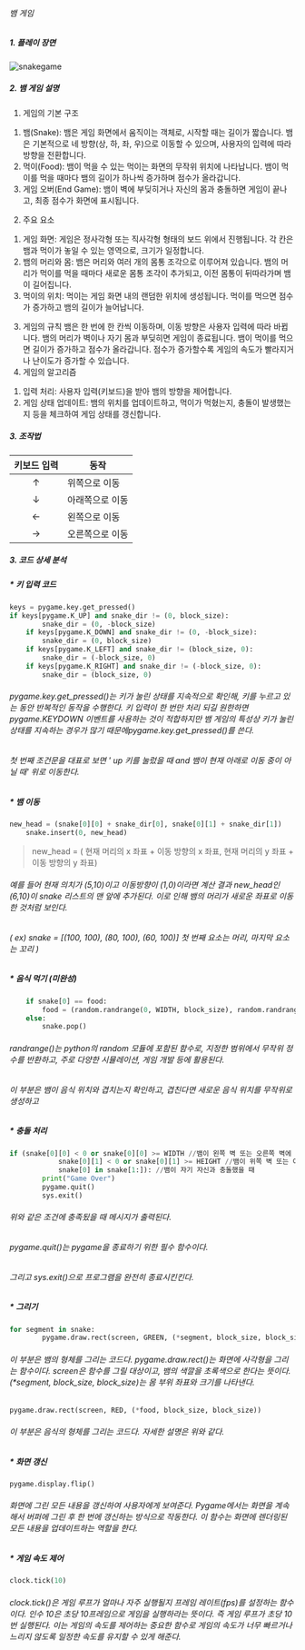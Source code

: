 ###### 뱀 게임

##### 1. 플레이 장면
![snakegame](https://github.com/user-attachments/assets/48bf7e39-2f7c-4298-b6bd-4cd04d267937)

##### 2. 뱀 게임 설명

1. 게임의 기본 구조
 1) 뱀(Snake): 뱀은 게임 화면에서 움직이는 객체로, 시작할 때는 길이가 짧습니다. 뱀은 기본적으로 네 방향(상, 하, 좌, 우)으로 이동할 수 있으며, 사용자의 입력에 따라 방향을 전환합니다.
 2) 먹이(Food): 뱀이 먹을 수 있는 먹이는 화면의 무작위 위치에 나타납니다. 뱀이 먹이를 먹을 때마다 뱀의 길이가 하나씩 증가하며 점수가 올라갑니다.
 3) 게임 오버(End Game): 뱀이 벽에 부딪히거나 자신의 몸과 충돌하면 게임이 끝나고, 최종 점수가 화면에 표시됩니다.
2. 주요 요소
 1) 게임 화면: 게임은 정사각형 또는 직사각형 형태의 보드 위에서 진행됩니다. 각 칸은 뱀과 먹이가 놓일 수 있는 영역으로, 크기가 일정합니다.
 2) 뱀의 머리와 몸: 뱀은 머리와 여러 개의 몸통 조각으로 이루어져 있습니다. 뱀의 머리가 먹이를 먹을 때마다 새로운 몸통 조각이 추가되고, 이전 몸통이 뒤따라가며 뱀이 길어집니다.
 3) 먹이의 위치: 먹이는 게임 화면 내의 랜덤한 위치에 생성됩니다. 먹이를 먹으면 점수가 증가하고 뱀의 길이가 늘어납니다.
3. 게임의 규칙
뱀은 한 번에 한 칸씩 이동하며, 이동 방향은 사용자 입력에 따라 바뀝니다.
뱀의 머리가 벽이나 자기 몸과 부딪히면 게임이 종료됩니다.
뱀이 먹이를 먹으면 길이가 증가하고 점수가 올라갑니다.
점수가 증가할수록 게임의 속도가 빨라지거나 난이도가 증가할 수 있습니다.
4. 게임의 알고리즘
 1) 입력 처리: 사용자 입력(키보드)을 받아 뱀의 방향을 제어합니다.
 2) 게임 상태 업데이트: 뱀의 위치를 업데이트하고, 먹이가 먹혔는지, 충돌이 발생했는지 등을 체크하여 게임 상태를 갱신합니다.

##### 3. 조작법

|키보드 입력|동작|
|:---:|---|
|↑|위쪽으로 이동|
|↓|아래쪽으로 이동|
|←|왼쪽으로 이동|
|→|오른쪽으로 이동|
##### 3. 코드 상세 분석

##### * 키 입력 코드
```python
keys = pygame.key.get_pressed()
if keys[pygame.K_UP] and snake_dir != (0, block_size):
        snake_dir = (0, -block_size)
    if keys[pygame.K_DOWN] and snake_dir != (0, -block_size):
        snake_dir = (0, block_size)
    if keys[pygame.K_LEFT] and snake_dir != (block_size, 0):
        snake_dir = (-block_size, 0)
    if keys[pygame.K_RIGHT] and snake_dir != (-block_size, 0):
        snake_dir = (block_size, 0)
```
###### pygame.key.get_pressed()는 키가 눌린 상태를 지속적으로 확인해, 키를 누르고 있는 동안 반복적인 동작을 수행한다. 키 입력이 한 번만 처리 되길 원한하면 pygame.KEYDOWN 이벤트를 사용하는 것이 적합하지만 뱀 게임의 특성상 키가 눌린 상태를 지속하는 경우가 많기 때문에pygame.key.get_pressed()를 쓴다. 
###### 첫 번째 조건문을 대표로 보면 ' up 키를 눌렀을 때 and 뱀이 현재 아래로 이동 중이 아닐 때' 위로 이동한다.

##### * 뱀 이동
```python
new_head = (snake[0][0] + snake_dir[0], snake[0][1] + snake_dir[1])
    snake.insert(0, new_head)
```
> new_head = ( 현재 머리의 x 좌표 + 이동 방향의 x 좌표, 현재 머리의 y 좌표 + 이동 방향의 y 좌표)

###### 예를 들어 현재 의치가 (5,10)이고 이동방향이 (1,0)이라면 계산 결과 new_head인 (6,10)이 snake 리스트의 맨 앞에 추가된다. 이로 인해 뱀의 머리가 새로운 좌표로 이동한 것처럼 보인다. 
###### ( ex) snake = [(100, 100), (80, 100), (60, 100)] 첫 번째 요소는 머리, 마지막 요소는 꼬리 )

##### * 음식 먹기 (미완성)
```python
    if snake[0] == food:
        food = (random.randrange(0, WIDTH, block_size), random.randrange(0, HEIGHT, block_size))
    else:
        snake.pop()
```
###### randrange()는 python의 random 모듈에 포함된 함수로, 지정한 범위에서 무작위 정수를 반환하고, 주로 다양한 시뮬레이션, 게임 개발 등에 활용된다. 
###### 이 부분은 뱀이 음식 위치와 겹치는지 확인하고, 겹친다면 새로운 음식 위치를 무작위로 생성하고 

##### * 충돌 처리
```python
if (snake[0][0] < 0 or snake[0][0] >= WIDTH //뱀이 왼쪽 벽 또는 오른쪽 벽에 충돌하면 or
            snake[0][1] < 0 or snake[0][1] >= HEIGHT //뱀이 위쪽 벽 또는 아래쪽 벽에 충돌 or
            snake[0] in snake[1:]): //뱀이 자기 자신과 충돌했을 때
        print("Game Over")
        pygame.quit()
        sys.exit()
```
###### 위와 같은 조건에 충족됬을 때 메시지가 출력된다. 
###### pygame.quit()는 pygame을 종료하기 위한 필수 함수이다.
###### 그리고 sys.exit()으로 프로그램을 완전히 종료시킨킨다.
##### * 그리기
```python
for segment in snake:
        pygame.draw.rect(screen, GREEN, (*segment, block_size, block_size))
```
###### 이 부분은 뱀의 형체를 그리는 코드다. pygame.draw.rect()는 화면에 사각형을 그리는 함수이다. screen은 함수를 그릴 대상이고, 뱀의 색깔을 초록색으로 한다는 뜻이다. (*segment, block_size, block_size)는 몸 부위 좌표와 크기를 나타낸다. 
```python
pygame.draw.rect(screen, RED, (*food, block_size, block_size))
```
###### 이 부분은 음식의 형체를 그리는 코드다. 자세한 설명은 위와 같다.

##### * 화면 갱신
```python
pygame.display.flip()
```
###### 화면에 그린 모든 내용을 갱신하여 사용자에게 보여준다. Pygame에서는 화면을 계속해서 버퍼에 그린 후 한 번에 갱신하는 방식으로 작동한다. 이 함수는 화면에 렌더링된 모든 내용을 업데이트하는 역할을 한다.

##### * 게임 속도 제어
```python
clock.tick(10)
```
###### clock.tick()은 게임 루프가 얼마나 자주 실행될지 프레임 레이트(fps)를 설정하는 함수이다. 인수 10은 초당 10프레임으로 게임을 실행하라는 뜻이다. 즉 게임 루프가 초당 10번 실행된다. 이는 게임의 속도를 제어하는 중요한 함수로 게임의 속도가 너무 빠르거나 느리지 않도록 일정한 속도를 유지할 수 있게 해준다.
